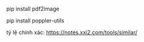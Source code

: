 pip install pdf2image

pip install poppler-utils

tỷ lệ chính xác: https://notes.xxi2.com/tools/similar/